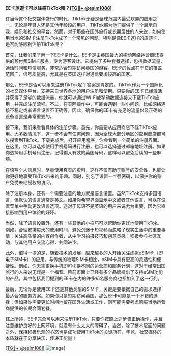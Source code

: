 **EE卡旅遊卡可以註冊TikTok嗎？[[TG💪+ @esim1088](https://t.me/s/esim1088)]**

在当今这个社交媒体盛行的时代，TikTok无疑是全球范围内最受欢迎的应用之一。无论是年轻人还是其他年龄段的用户，TikTok都为他们提供了一个展示自我、娱乐和社交的平台。然而，对于那些在国外旅行或长期居住的人来说，如何使用当地的SIM卡注册TikTok成了一个常见的问题。特别是像EE卡这样的旅游卡，是否能够顺利注册TikTok呢？

首先，让我们来了解一下EE卡是什么。EE卡是由英国最大的移动网络运营商EE提供的预付费SIM卡服务，专为游客设计。它提供了多种套餐选择，包括数据流量、通话时间和短信服务，非常适合短期访问英国的游客。EE卡的优点在于它的覆盖范围广，信号质量高，尤其是在英国这样对通信要求较高的国家。

那么，EE卡是否可以用来注册TikTok呢？答案是肯定的。TikTok作为一个国际化的社交媒体平台，支持来自世界各地的用户注册和使用。只要你的EE卡已经激活并获得了足够的数据流量，你就可以通过Wi-Fi或移动数据连接来下载TikTok应用，并完成注册流程。不过，在实际操作中，可能会遇到一些小问题，比如网络连接不稳定或者语言设置不正确等。因此，确保你的EE卡有充足的流量以及正确的设备设置是非常重要的。

接下来，我们来看看具体的注册步骤。首先，你需要从应用商店下载TikTok应用。大多数情况下，这一步不会有任何问题，因为全球大部分地区的应用商店都可以搜索到TikTok。下载完成后，打开应用程序，你会看到一个简单的注册界面。在这里，你可以选择使用手机号码进行注册，也可以选择通过邮箱地址注册。如果你选择用手机号码注册，记得输入有效的英国号码，这样可以避免后续的一些麻烦。

在填写个人信息时，尽量使用真实的资料，这样不仅有助于账号的安全性，也能让你更好地享受TikTok带来的乐趣。同时，别忘了设置一个强密码，以保护你的账户免受未经授权的访问。

除了注册本身，还有一个需要注意的地方就是语言设置。虽然TikTok支持多国语言，但默认的语言通常是英文。如果你希望界面显示中文或者其他语言，可以在设置菜单中手动更改语言选项。这对于母语不是英语的用户来说尤为重要，因为它直接影响到用户体验的好坏。

当然，除了语言设置外，还有一些其他的小技巧可以帮助你更好地使用TikTok。例如，合理安排每天的使用时间，避免沉迷于短视频而忽略了现实生活中的重要事情；关注高质量的内容创作者，从中学习拍摄技巧和创意灵感；积极参与社区互动，与其他用户交流心得，共同进步。

此外，值得一提的是，随着技术的发展，越来越多的人开始关注虚拟eSIM卡（即电子SIM卡）的应用。与传统的物理SIM卡相比，eSIM卡具有更高的灵活性和便捷性。例如，你无需更换手机即可切换不同的运营商和服务计划，这对于经常出国旅行的人来说无疑是一个福音。目前市面上已经有多个品牌推出了支持eSIM功能的产品，其中包括我们提到的EE卡在内的许多知名服务商也都加入了这一行列。

最后，无论你是使用EE卡还是其他类型的SIM卡，关键是要根据自己的需求选择最适合的服务方案。如果你只是短期访问英国，那么EE卡可能是一个不错的选择；但如果你需要更长时间地留在国外生活或工作，则可能需要考虑购买当地运营商提供的长期合同套餐。

综上所述，EE卡完全可以用来注册TikTok，只要你按照上述步骤正确操作，并且注意维护良好的上网环境，就没有什么太大的障碍了。当然，除了技术层面的问题之外，保持积极乐观的心态也是成功使用TikTok的关键所在。毕竟，社交媒体的本质就在于分享快乐，传递正能量！

[[TG💪+ @esim1088](https://t.me/s/esim1088) ![Image](https://i.postimg.cc/4NQfJmqS/Snipaste-2025-05-13-00-14-12.png)]